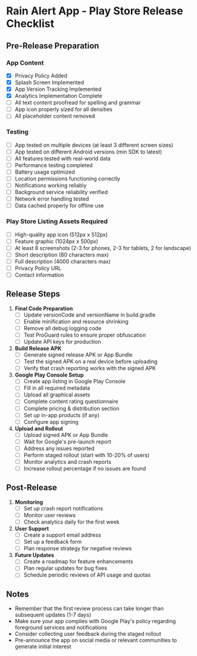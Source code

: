 # Rain Alert App - Play Store Release Checklist

## Pre-Release Preparation

### App Content
- [x] Privacy Policy Added
- [x] Splash Screen Implemented
- [x] App Version Tracking Implemented
- [x] Analytics Implementation Complete
- [ ] All text content proofread for spelling and grammar
- [ ] App icon properly sized for all densities
- [ ] All placeholder content removed

### Testing
- [ ] App tested on multiple devices (at least 3 different screen sizes)
- [ ] App tested on different Android versions (min SDK to latest)
- [ ] All features tested with real-world data
- [ ] Performance testing completed
- [ ] Battery usage optimized
- [ ] Location permissions functioning correctly
- [ ] Notifications working reliably
- [ ] Background service reliability verified
- [ ] Network error handling tested
- [ ] Data cached properly for offline use

### Play Store Listing Assets Required
- [ ] High-quality app icon (512px x 512px)
- [ ] Feature graphic (1024px x 500px)
- [ ] At least 8 screenshots (2-3 for phones, 2-3 for tablets, 2 for landscape)
- [ ] Short description (80 characters max)
- [ ] Full description (4000 characters max)
- [ ] Privacy Policy URL
- [ ] Contact information

## Release Steps

1. **Final Code Preparation**
   - [ ] Update versionCode and versionName in build.gradle
   - [ ] Enable minification and resource shrinking
   - [ ] Remove all debug logging code
   - [ ] Test ProGuard rules to ensure proper obfuscation
   - [ ] Update API keys for production

2. **Build Release APK**
   - [ ] Generate signed release APK or App Bundle
   - [ ] Test the signed APK on a real device before uploading
   - [ ] Verify that crash reporting works with the signed APK

3. **Google Play Console Setup**
   - [ ] Create app listing in Google Play Console
   - [ ] Fill in all required metadata
   - [ ] Upload all graphical assets
   - [ ] Complete content rating questionnaire
   - [ ] Complete pricing & distribution section
   - [ ] Set up in-app products (if any)
   - [ ] Configure app signing

4. **Upload and Rollout**
   - [ ] Upload signed APK or App Bundle
   - [ ] Wait for Google's pre-launch report
   - [ ] Address any issues reported
   - [ ] Perform staged rollout (start with 10-20% of users)
   - [ ] Monitor analytics and crash reports
   - [ ] Increase rollout percentage if no issues are found

## Post-Release

1. **Monitoring**
   - [ ] Set up crash report notifications
   - [ ] Monitor user reviews
   - [ ] Check analytics daily for the first week

2. **User Support**
   - [ ] Create a support email address
   - [ ] Set up a feedback form
   - [ ] Plan response strategy for negative reviews

3. **Future Updates**
   - [ ] Create a roadmap for feature enhancements
   - [ ] Plan regular updates for bug fixes
   - [ ] Schedule periodic reviews of API usage and quotas

## Notes

- Remember that the first review process can take longer than subsequent updates (1-7 days)
- Make sure your app complies with Google Play's policy regarding foreground services and notifications
- Consider collecting user feedback during the staged rollout
- Pre-announce the app on social media or relevant communities to generate initial interest